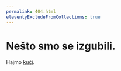 ```yaml
---
permalink: 404.html
eleventyExcludeFromCollections: true
---
```

# Nešto smo se izgubili.

Hajmo <a href="index.njk">kući</a>.

<!--

Read more: https://www.11ty.dev/docs/quicktips/not-found/

This will work for both GitHub pages and Netlify:

* https://help.github.com/articles/creating-a-custom-404-page-for-your-github-pages-site/
* https://www.netlify.com/docs/redirects/#custom-404

-->
